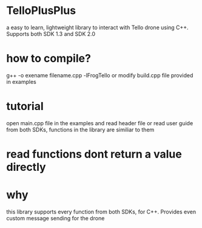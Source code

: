 # TelloPlusPlus
a easy to learn, lightweight library to interact with Tello drone using C++. Supports both SDK 1.3 and SDK 2.0

# how to compile?
g++ -o exename filename.cpp -lFrogTello
or modify build.cpp file provided in examples

# tutorial
open main.cpp file in the examples and read header file
or read user guide from both SDKs, functions in the library are similiar to them

# read functions dont return a value directly

# why
this library supports every function from both SDKs, for C++. Provides even custom message sending for the drone
